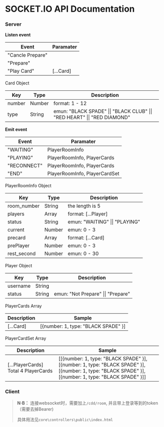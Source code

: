 # SOCKET.IO API Documentation

### Server

**Listen event**

| Event            | Paramater |
| ---------------- | --------- |
| "Cancle Prepare" |           |
| "Prepare"        |           |
| "Play Card"      | [...Card] |

Card Object

| Key    | Type   | Description                                                                |
| ------ | ------ | -------------------------------------------------------------------------- |
| number | Number | format: 1 -  12                                                            |
| type   | String | emun: "BLACK SPADE" \|\| "BLACK CLUB" \|\| "RED HEART"  \|\| "RED DIAMOND" |

**Emit event**

| Event       | Paramater                      |
| ----------- | ------------------------------ |
| "WAITING"   | PlayerRoomInfo                 |
| "PLAYING"   | PlayerRoomInfo, PlayerCards    |
| "RECONNECT" | PlayerRoomInfo, PlayerCards    |
| "END"       | PlayerRoomInfo,  PlayerCardSet |

PlayerRoomInfo Object

| Key         | Type   | Description                    |
| ----------- | ------ | ------------------------------ |
| room_number | String | the length is 5                |
| players     | Array  | format: [...Player]            |
| status      | String | emun: "WAITING" \|\| "PLAYING" |
| current     | Number | emun: 0 - 3                    |
| precard     | Array  | format: [...Card]              |
| prePlayer   | Number | emun: 0 - 3                    |
| rest_second | Number | emun: 0 - 30                   |

Player Object

| Key      | Type   | Description                        |
| -------- | ------ | ---------------------------------- |
| username | String |                                    |
| status   | String | emun: "Not Prepare" \|\| "Prepare" |

PlayerCards Array

| Description | Sample                              |
| ----------- | ----------------------------------- |
| [...Card]   | [{number: 1, type: "BLACK SPADE" }] |

PlayerCardSet Array

| Description                           | Sample                                                                                                                                            |
| ------------------------------------- | ------------------------------------------------------------------------------------------------------------------------------------------------- |
| [...PlayerCards]  Total 4 PlayerCards | [[{number: 1, type: "BLACK SPADE" }],[{number: 1, type: "BLACK SPADE" }],[{number: 1, type: "BLACK SPADE" }],[{number: 1, type: "BLACK SPADE" }]] |



### Client

> **N·B：** 连接websocket时，需要加上`/cdd/room`, 并且带上登录等到的token（需要去掉Bearer)
>
> 具体用法见`core\controllers\public\index.html`

